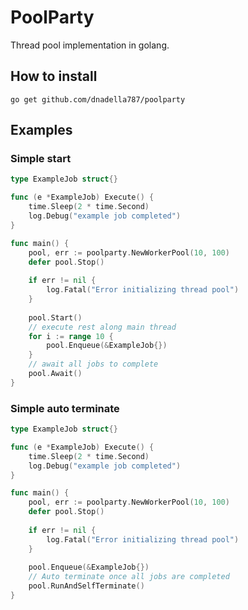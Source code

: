 # PoolParty
Thread pool implementation in golang. 


## How to install
`go get github.com/dnadella787/poolparty`
## Examples
### Simple start
```go
type ExampleJob struct{}

func (e *ExampleJob) Execute() {
    time.Sleep(2 * time.Second)
    log.Debug("example job completed")
}

func main() {
    pool, err := poolparty.NewWorkerPool(10, 100)
    defer pool.Stop()
    
    if err != nil {
        log.Fatal("Error initializing thread pool")
    }
    
    pool.Start()
    // execute rest along main thread
    for i := range 10 {
        pool.Enqueue(&ExampleJob{})
    }
	// await all jobs to complete 
    pool.Await()
}
```

### Simple auto terminate
```go
type ExampleJob struct{}

func (e *ExampleJob) Execute() {
    time.Sleep(2 * time.Second)
    log.Debug("example job completed")
}

func main() {
    pool, err := poolparty.NewWorkerPool(10, 100)
    defer pool.Stop()
    
    if err != nil {
        log.Fatal("Error initializing thread pool")
    }
	
    pool.Enqueue(&ExampleJob{}) 
    // Auto terminate once all jobs are completed
    pool.RunAndSelfTerminate()
}
```
